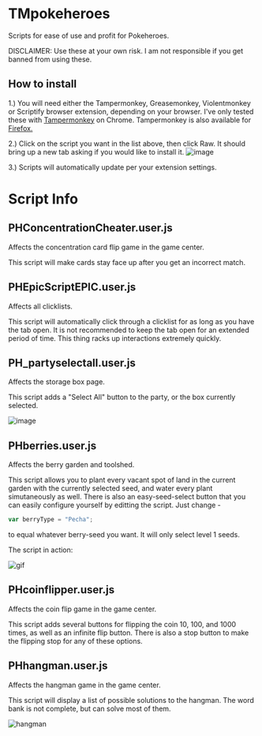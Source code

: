 # TMpokeheroes
Scripts for ease of use and profit for Pokeheroes.

DISCLAIMER: Use these at your own risk. I am not responsible if you get banned from using these.

## How to install

1.) You will need either the Tampermonkey, Greasemonkey, Violentmonkey or Scriptify browser extension, depending on your browser. I've only tested these with [Tampermonkey](https://chrome.google.com/webstore/detail/tampermonkey/dhdgffkkebhmkfjojejmpbldmpobfkfo?hl=en) on Chrome. Tampermonkey is also available for [Firefox.](https://addons.mozilla.org/en-US/firefox/addon/tampermonkey/)

2.) Click on the script you want in the list above, then click Raw. It should bring up a new tab asking if you would like to install it. ![image](https://i.imgur.com/v1ZHsIo.png)

3.) Scripts will automatically update per your extension settings.

# Script Info

## PHConcentrationCheater.user.js
Affects the concentration card flip game in the game center.

This script will make cards stay face up after you get an incorrect match.

## PHEpicScriptEPIC.user.js
Affects all clicklists.

This script will automatically click through a clicklist for as long as you have the tab open.
It is not recommended to keep the tab open for an extended period of time. This thing racks up interactions extremely quickly.

## PH_partyselectall.user.js
Affects the storage box page.

This script adds a "Select All" button to the party, or the box currently selected.

![image](https://i.imgur.com/EeE2Ryr.png)

## PHberries.user.js
Affects the berry garden and toolshed.

This script allows you to plant every vacant spot of land in the current garden with the currently selected seed, and water every plant simutaneously as well. There is also an easy-seed-select button that you can easily configure yourself by editting the script. Just change -
```javascript
var berryType = "Pecha";
```
to equal whatever berry-seed you want. It will only select level 1 seeds.

The script in action:

![gif](https://i.imgur.com/2TaRFk8.gif)


## PHcoinflipper.user.js
Affects the coin flip game in the game center.

This script adds several buttons for flipping the coin 10, 100, and 1000 times, as well as an infinite flip button. There is also a stop button to make the flipping stop for any of these options.

## PHhangman.user.js
Affects the hangman game in the game center.

This script will display a list of possible solutions to the hangman. The word bank is not complete, but can solve most of them.

![hangman](https://i.imgur.com/3hO4bYM.png)
